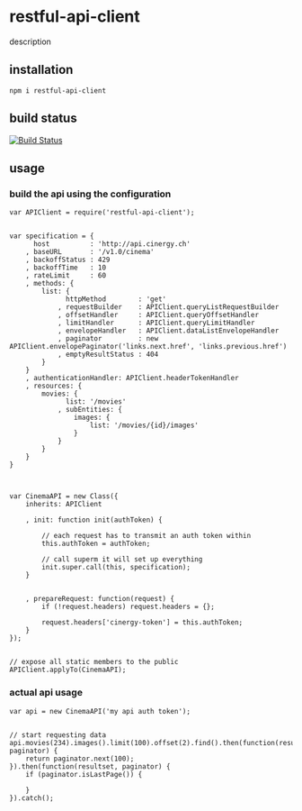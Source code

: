 # restful-api-client

description

## installation

    npm i restful-api-client

## build status

[![Build Status](https://travis-ci.org/eventEmitter/restful-api-client.png?branch=master)](https://travis-ci.org/eventEmitter/restful-api-client)


## usage


### build the api using the configuration


    var APIClient = require('restful-api-client');


    var specification = {
          host          : 'http://api.cinergy.ch'
        , baseURL       : '/v1.0/cinema'
        , backoffStatus : 429
        , backoffTime   : 10
        , rateLimit     : 60
        , methods: {
            list: {
                  httpMethod        : 'get'
                , requestBuilder    : APIClient.queryListRequestBuilder
                , offsetHandler     : APIClient.queryOffsetHandler
                , limitHandler      : APIClient.queryLimitHandler
                , envelopeHandler   : APIClient.dataListEnvelopeHandler
                , paginator         : new APIClient.envelopePaginator('links.next.href', 'links.previous.href')
                , emptyResultStatus : 404
            }
        }
        , authenticationHandler: APIClient.headerTokenHandler
        , resources: {
            movies: {
                  list: '/movies'
                , subEntities: {
                    images: {
                        list: '/movies/{id}/images'
                    }
                }
            }
        }
    }



    var CinemaAPI = new Class({
        inherits: APIClient

        , init: function init(authToken) {

            // each request has to transmit an auth token within
            this.authToken = authToken;

            // call superm it will set up everything
            init.super.call(this, specification);
        }


        , prepareRequest: function(request) {
            if (!request.headers) request.headers = {};

            request.headers['cinergy-token'] = this.authToken;
        }
    });


    // expose all static members to the public
    APIClient.applyTo(CinemaAPI);



### actual api usage

    var api = new CinemaAPI('my api auth token');


    // start requesting data
    api.movies(234).images().limit(100).offset(2).find().then(function(resultSet, paginator) {
        return paginator.next(100);
    }).then(function(resultset, paginator) {
        if (paginator.isLastPage()) {

        }
    }).catch();